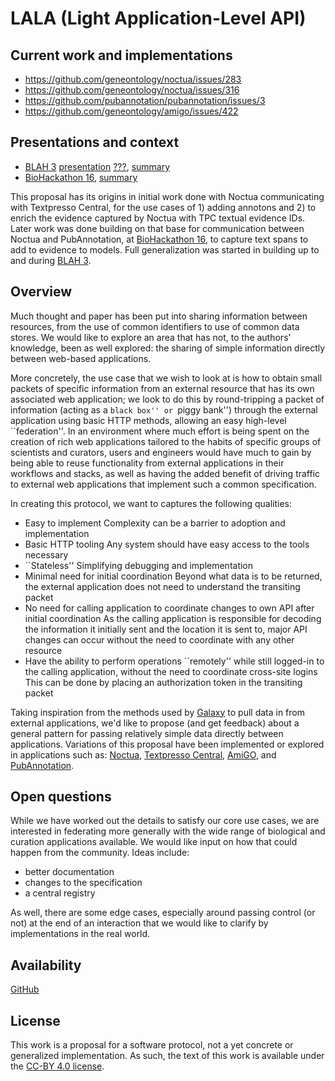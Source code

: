 
# LALA (Light Application-Level API)

## Current work and implementations

* https://github.com/geneontology/noctua/issues/283
* https://github.com/geneontology/noctua/issues/316
* https://github.com/pubannotation/pubannotation/issues/3
* https://github.com/geneontology/amigo/issues/422

## Presentations and context

- [BLAH 3](http://blah3.linkedannotation.org/) [presentation](https://docs.google.com/presentation/d/1-3HgoBmnu9p1Alt6myjfLUJIOojIgpskRFh47NjEd5A/edit?usp=sharing) [???](https://docs.google.com/document/d/16DNkAO9YHKZmQjdVxq2B_ULYQDu7jjc0aciVKdTwX8w/edit?usp=sharing), [summary](https://docs.google.com/document/d/16DNkAO9YHKZmQjdVxq2B_ULYQDu7jjc0aciVKdTwX8w/edit?usp=sharing)
- [BioHackathon 16](http://2016.biohackathon.org/), [summary](https://github.com/dbcls/bh16/wiki/Noctua#add-connections-with-external-markuppaper-annotation-resources-partial)

This proposal has its origins in initial work done with Noctua
communicating with Textpresso Central, for the use cases of 1) adding
annotons and 2) to enrich the evidence captured by Noctua with TPC
textual evidence IDs. Later work was done building on that base for
communication between Noctua and PubAnnotation,
at [BioHackathon 16](http://2016.biohackathon.org/), to capture text
spans to add to evidence to models. Full generalization was started in
building up to and during [BLAH 3](http://blah3.linkedannotation.org/).

## Overview

Much thought and paper has been put into sharing information between
resources, from the use of common identifiers to use of common data
stores. We would like to explore an area that has not, to the authors'
knowledge, been as well explored: the sharing of simple information
directly between web-based applications.

More concretely, the use case that we wish to look at is how to obtain
small packets of specific information from an external resource that
has its own associated web application; we look to do this by
round-tripping a packet of information (acting as a ``black box'' or
``piggy bank'') through the external application using basic HTTP
methods, allowing an easy high-level ``federation''. In an environment
where much effort is being spent on the creation of rich web
applications tailored to the habits of specific groups of scientists
and curators, users and engineers would have much to gain by being
able to reuse functionality from external applications in their
workflows and stacks, as well as having the added benefit of driving
traffic to external web applications that implement such a common
specification.

In creating this protocol, we want to captures the following
qualities:

- Easy to implement
  Complexity can be a barrier to adoption and implementation
- Basic HTTP tooling
  Any system should have easy access to the tools necessary
- ``Stateless''
  Simplifying debugging and implementation
- Minimal need for initial coordination
  Beyond what data is to be returned, the external application does not need to understand the transiting packet
- No need for calling application to coordinate changes to own API after initial coordination
  As the calling application is responsible for decoding the information it initially sent and the location it is sent to, major API changes can occur without the need to coordinate with any other resource
- Have the ability to perform operations ``remotely'' while still logged-in to the calling application, without the need to coordinate cross-site logins
  This can be done by placing an authorization token in the transiting packet

Taking inspiration from the methods used
by [Galaxy](http://galaxyproject.org/) to pull data in from external
applications, we'd like to propose (and get feedback) about a general
pattern for passing relatively simple data directly between
applications. Variations of this proposal have been implemented or
explored in applications such
as:
[Noctua](http://noctua.berkeleybop.org/),
[Textpresso Central](), [AmiGO](http://amigo.geneontology.org),
and [PubAnnotation](http://pubannotation.org/).

## Open questions

While we have worked out the details to satisfy our core use cases, we
are interested in federating more generally with the wide range of
biological and curation applications available. We would like input on how that could happen from the community. Ideas include:

- better documentation
- changes to the specification
- a central registry

As well, there are some edge cases, especially around passing control
(or not) at the end of an interaction that we would like to clarify by
implementations in the real world.

## Availability

[GitHub](https://github.com/kltm/lala)

## License 

This work is a proposal for a software protocol, not a yet concrete or
generalized implementation. As such, the text of this work is
available under the
[CC-BY 4.0 license](https://github.com/kltm/lala/blob/master/LICENSE).
